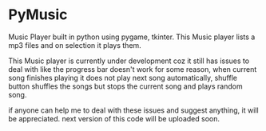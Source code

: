 # PyMusic
Music Player built in python using pygame, tkinter. This Music player lists a mp3 files and on selection it plays them.

This Music player is currently under development coz it still has issues to deal with like the progress bar doesn't work for some reason, when current song finishes playing it does not play next song automatically, shuffle button shuffles the songs but stops the current song and plays random song.

if anyone can help me to deal with these issues and suggest anything, it will be appreciated.
next version of this code will be uploaded soon.
